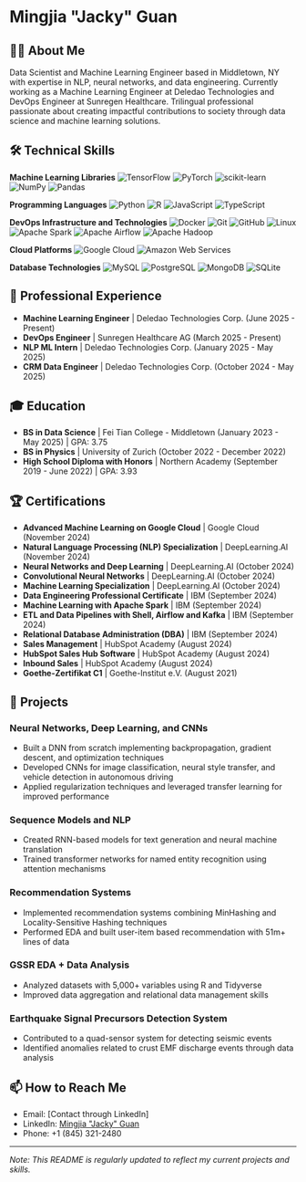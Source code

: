 # Mingjia "Jacky" Guan

## 👨‍💻 About Me

Data Scientist and Machine Learning Engineer based in Middletown, NY with expertise in NLP, neural networks, and data engineering. Currently working as a Machine Learning Engineer at Deledao Technologies and DevOps Engineer at Sunregen Healthcare. Trilingual professional passionate about creating impactful contributions to society through data science and machine learning solutions.

## 🛠️ Technical Skills

**Machine Learning Libraries**
![TensorFlow](https://img.shields.io/badge/TensorFlow-FF6F00?style=for-the-badge&logo=tensorflow&logoColor=white)
![PyTorch](https://img.shields.io/badge/PyTorch-EE4C2C?style=for-the-badge&logo=pytorch&logoColor=white)
![scikit-learn](https://img.shields.io/badge/scikit--learn-F7931E?style=for-the-badge&logo=scikit-learn&logoColor=white)
![NumPy](https://img.shields.io/badge/NumPy-013243?style=for-the-badge&logo=numpy&logoColor=white)
![Pandas](https://img.shields.io/badge/Pandas-150458?style=for-the-badge&logo=pandas&logoColor=white)

**Programming Languages**
![Python](https://img.shields.io/badge/Python-3776AB?style=for-the-badge&logo=python&logoColor=white)
![R](https://img.shields.io/badge/R-276DC3?style=for-the-badge&logo=r&logoColor=white)
![JavaScript](https://img.shields.io/badge/JavaScript-F7DF1E?style=for-the-badge&logo=javascript&logoColor=black)
![TypeScript](https://img.shields.io/badge/TypeScript-007ACC?style=for-the-badge&logo=typescript&logoColor=white)

**DevOps Infrastructure and Technologies**
![Docker](https://img.shields.io/badge/Docker-2CA5E0?style=for-the-badge&logo=docker&logoColor=white)
![Git](https://img.shields.io/badge/Git-F05032?style=for-the-badge&logo=git&logoColor=white)
![GitHub](https://img.shields.io/badge/GitHub-100000?style=for-the-badge&logo=github&logoColor=white)
![Linux](https://img.shields.io/badge/Linux-FCC624?style=for-the-badge&logo=linux&logoColor=black)
![Apache Spark](https://img.shields.io/badge/Apache%20Spark-FDEE21?style=for-the-badge&logo=apachespark&logoColor=black)
![Apache Airflow](https://img.shields.io/badge/Apache%20Airflow-017CEE?style=for-the-badge&logo=Apache%20Airflow&logoColor=white)
![Apache Hadoop](https://img.shields.io/badge/Apache%20Hadoop-66CCFF?style=for-the-badge&logo=apachehadoop&logoColor=black)

**Cloud Platforms**
![Google Cloud](https://img.shields.io/badge/Google_Cloud-4285F4?style=for-the-badge&logo=google-cloud&logoColor=white)
![Amazon Web Services](https://img.shields.io/badge/AWS-232F3E?style=flat&logo=amazonwebservices&logoColor=white)

**Database Technologies**
![MySQL](https://img.shields.io/badge/MySQL-4479A1?style=for-the-badge&logo=mysql&logoColor=white)
![PostgreSQL](https://img.shields.io/badge/PostgreSQL-316192?style=for-the-badge&logo=postgresql&logoColor=white)
![MongoDB](https://img.shields.io/badge/MongoDB-4EA94B?style=for-the-badge&logo=mongodb&logoColor=white)
![SQLite](https://img.shields.io/badge/SQLite-07405E?style=for-the-badge&logo=sqlite&logoColor=white)


## 💼 Professional Experience

- **Machine Learning Engineer** | Deledao Technologies Corp. (June 2025 - Present)
- **DevOps Engineer** | Sunregen Healthcare AG (March 2025 - Present)
- **NLP ML Intern** | Deledao Technologies Corp. (January 2025 - May 2025)
- **CRM Data Engineer** | Deledao Technologies Corp. (October 2024 - May 2025)

## 🎓 Education

- **BS in Data Science** | Fei Tian College - Middletown (January 2023 - May 2025) | GPA: 3.75
- **BS in Physics** | University of Zurich (October 2022 - December 2022)
- **High School Diploma with Honors** | Northern Academy (September 2019 - June 2022) | GPA: 3.93

## 🏆 Certifications

- **Advanced Machine Learning on Google Cloud** | Google Cloud (November 2024)
- **Natural Language Processing (NLP) Specialization** | DeepLearning.AI (November 2024)
- **Neural Networks and Deep Learning** | DeepLearning.AI (October 2024)
- **Convolutional Neural Networks** | DeepLearning.AI (October 2024)
- **Machine Learning Specialization** | DeepLearning.AI (October 2024)
- **Data Engineering Professional Certificate** | IBM (September 2024)
- **Machine Learning with Apache Spark** | IBM (September 2024)
- **ETL and Data Pipelines with Shell, Airflow and Kafka** | IBM (September 2024)
- **Relational Database Administration (DBA)** | IBM (September 2024)
- **Sales Management** | HubSpot Academy (August 2024)
- **HubSpot Sales Hub Software** | HubSpot Academy (August 2024)
- **Inbound Sales** | HubSpot Academy (August 2024)
- **Goethe-Zertifikat C1** | Goethe-Institut e.V. (August 2021)

## 🚀 Projects

### Neural Networks, Deep Learning, and CNNs
- Built a DNN from scratch implementing backpropagation, gradient descent, and optimization techniques
- Developed CNNs for image classification, neural style transfer, and vehicle detection in autonomous driving
- Applied regularization techniques and leveraged transfer learning for improved performance

### Sequence Models and NLP
- Created RNN-based models for text generation and neural machine translation
- Trained transformer networks for named entity recognition using attention mechanisms

### Recommendation Systems
- Implemented recommendation systems combining MinHashing and Locality-Sensitive Hashing techniques
- Performed EDA and built user-item based recommendation with 51m+ lines of data

### GSSR EDA + Data Analysis
- Analyzed datasets with 5,000+ variables using R and Tidyverse
- Improved data aggregation and relational data management skills

### Earthquake Signal Precursors Detection System
- Contributed to a quad-sensor system for detecting seismic events
- Identified anomalies related to crust EMF discharge events through data analysis

## 📫 How to Reach Me

- Email: [Contact through LinkedIn]
- LinkedIn: [Mingjia "Jacky" Guan](https://www.linkedin.com/in/mingjia-jacky-guan/)
- Phone: +1 (845) 321-2480

---

*Note: This README is regularly updated to reflect my current projects and skills.*
